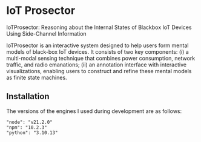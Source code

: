 # IoT Prosector

IoTProsector: Reasoning about the Internal States of Blackbox IoT Devices Using Side-Channel Information

IoTProsector is an interactive system designed to help users form mental models of black-box IoT devices. It consists of two key components: (i) a multi-modal sensing technique that combines power consumption, network traffic, and radio emanations; (ii) an annotation interface with interactive visualizations, enabling users to construct and refine these mental models as finite state machines.

## Installation

The versions of the engines I used during development are as follows:
 
```
"node": "v21.2.0"
"npm": "10.2.3"
"python": "3.10.13" 
```